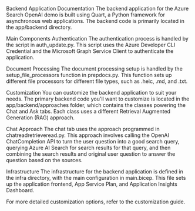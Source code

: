 Backend Application Documentation
The backend application for the Azure Search OpenAI demo is built using Quart, a Python framework for asynchronous web applications. The backend code is primarily located in the app/backend directory.

Main Components
Authentication
The authentication process is handled by the script in auth_update.py. This script uses the Azure Developer CLI Credential and the Microsoft Graph Service Client to authenticate the application.

Document Processing
The document processing setup is handled by the setup_file_processors function in prepdocs.py. This function sets up different file processors for different file types, such as .heic, .md, and .txt.

Customization
You can customize the backend application to suit your needs. The primary backend code you'll want to customize is located in the app/backend/approaches folder, which contains the classes powering the Chat and Ask tabs. Each class uses a different Retrieval Augmented Generation (RAG) approach.

Chat Approach
The chat tab uses the approach programmed in chatreadretrieveread.py. This approach involves calling the OpenAI ChatCompletion API to turn the user question into a good search query, querying Azure AI Search for search results for that query, and then combining the search results and original user question to answer the question based on the sources.

Infrastructure
The infrastructure for the backend application is defined in the infra directory, with the main configuration in main.bicep. This file sets up the application frontend, App Service Plan, and Application Insights Dashboard.

For more detailed customization options, refer to the customization guide.

